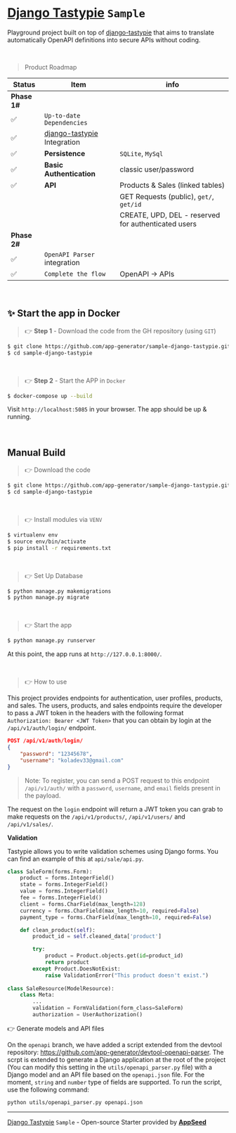 # [Django Tastypie](https://github.com/app-generator/sample-django-tastypie) `Sample`

Playground project built on top of [django-tastypie](https://github.com/django-tastypie/django-tastypie) that aims to translate automatically OpenAPI definitions into secure APIs without coding.

<br />

> Product Roadmap 

| Status | Item | info | 
| --- | --- | --- |
| **Phase 1#** |  |  |
| ✅ | `Up-to-date Dependencies` |  |
| ✅ | [django-tastypie](https://github.com/django-tastypie/django-tastypie) Integration |  |
| ✅ | **Persistence** | `SQLite`, `MySql` |
| ✅ | **Basic Authentication** | classic user/password |
| ✅ | **API** | Products & Sales (linked tables) |
|     |         | GET Requests (public), `get/`, `get/id`  |
|     |         | CREATE, UPD, DEL - reserved for authenticated users |
| **Phase 2#** |  |  |
| ✅ | `OpenAPI Parser` integration |  |
| ✅ | `Complete the flow` | OpenAPI -> APIs |

<br />

## ✨ Start the app in Docker

> 👉 **Step 1** - Download the code from the GH repository (using `GIT`) 

```bash
$ git clone https://github.com/app-generator/sample-django-tastypie.git
$ cd sample-django-tastypie
```

<br />

> 👉 **Step 2** - Start the APP in `Docker`

```bash
$ docker-compose up --build 
```

Visit `http://localhost:5085` in your browser. The app should be up & running.

<br />

## Manual Build 

> 👉 Download the code  

```bash
$ git clone https://github.com/app-generator/sample-django-tastypie.git
$ cd sample-django-tastypie
```

<br />

> 👉 Install modules via `VENV`  

```bash
$ virtualenv env
$ source env/bin/activate
$ pip install -r requirements.txt
```

<br />

> 👉 Set Up Database

```bash
$ python manage.py makemigrations
$ python manage.py migrate
```

<br />

> 👉 Start the app

```bash
$ python manage.py runserver
```

At this point, the app runs at `http://127.0.0.1:8000/`. 

<br />

> 👉 How to use

This project provides endpoints for authentication, user profiles, products, and sales. The users, products, and sales endpoints require the developer to pass a JWT token in the headers with the following format `Authorization: Bearer <JWT Token>` that you can obtain by login at the `/api/v1/auth/login/` endpoint. 

```json
POST /api/v1/auth/login/
{
	"password": "12345678",
	"username": "koladev33@gmail.com"
}
```

> Note: To register, you can send a POST request to this endpoint `/api/v1/auth/` with a `password`, `username`, and `email` fields present in the payload. 

The request on the `login` endpoint will return a JWT token you can grab to make requests on the `/api/v1/products/`, `/api/v1/users/` and `/api/v1/sales/`. 

**Validation**

Tastypie allows you to write validation schemes using Django forms. You can find an example of this at `api/sale/api.py`.

```python
class SaleForm(forms.Form):
    product = forms.IntegerField()
    state = forms.IntegerField()
    value = forms.IntegerField()
    fee = forms.IntegerField()
    client = forms.CharField(max_length=128)
    currency = forms.CharField(max_length=10, required=False)
    payment_type = forms.CharField(max_length=10, required=False)

    def clean_product(self):
        product_id = self.cleaned_data['product']

        try:
            product = Product.objects.get(id=product_id)
            return product
        except Product.DoesNotExist:
            raise ValidationError("This product doesn't exist.")
            
class SaleResource(ModelResource):
    class Meta:
        ...
        validation = FormValidation(form_class=SaleForm)
        authorization = UserAuthorization()

```

 👉 Generate models and API files
 
On the `openapi` branch, we have added a script extended from the devtool repository: https://github.com/app-generator/devtool-openapi-parser. The scrpt is extended to generate a Django application at the root of the project (You can modify this setting in the `utils/openapi_parser.py` file) with a Django model and an API file based on the `openapi.json` file. 
For the moment, `string` and `number` type of fields are supported. To run the script, use the following command: 
```
python utils/openapi_parser.py openapi.json 
```

---
[Django Tastypie](https://github.com/app-generator/sample-django-tastypie) `Sample` - Open-source Starter provided by **[AppSeed](https://appseed.us/)**
